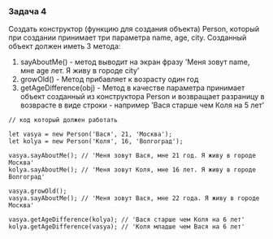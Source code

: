 ### Задача 4

Создать конструктор (функцию для создания объекта) Person, который при создании принимает три параметра name, age, city.
Созданный объект должен иметь 3 метода:
1. sayAboutMe() - метод выводит на экран фразу 'Меня зовут name, мне age лет. Я живу в городе city'
2. growOld() - Метод прибавляет к возрасту один год
3. getAgeDifference(obj) - Метод в качестве параметра принимает объект созданный из конструктора Person и возвращает разраницу в возврасте в виде строки - например 'Вася старше чем Коля на 5 лет'

```
// код который должен работать

let vasya = new Person('Вася', 21, 'Москва');
let kolya = new Person('Коля', 16, 'Волгоград');

vasya.sayAboutMe(); // 'Меня зовут Вася, мне 21 год. Я живу в городе Москва'
kolya.sayAboutMe(); // 'Меня зовут Коля, мне 16 лет. Я живу в городе Волгоград'

vasya.growOld();
vasya.sayAboutMe(); // 'Меня зовут Вася, мне 22 года. Я живу в городе Москва'

vasya.getAgeDifference(kolya); // 'Вася старше чем Коля на 6 лет'
kolya.getAgeDifference(vasya); // 'Коля младше чем Вася на 6 лет'

```